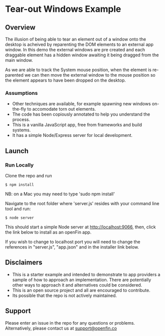 # Tear-out Windows Example

## Overview
The illusion of being able to tear an element out of a window onto the desktop is acheived by reparenting the DOM elements to an external app window. In this demo the external windows are pre created and each draggable element has a hidden window awaiting it being dragged from the main window. 

As we are able to track the System mouse position, when the element is re-parented we can then move the external window to the mouse position so the element appears to have been dropped on the desktop.

### Assumptions
* Other techniques are available, for example spawning new windows on-the-fly to accomodate torn out elements. 
* The code has been copiously annotated to help you understand the process.
* This is a vanilla JavaScript app, free from frameworks and build systems.
* It has a simple Node/Express server for local development.

## Launch

### Run Locally
Clone the repo and run

```
$ npm install
```
NB: on a Mac you may need to type 'sudo npm install'

Navigate to the root folder where 'server.js' resides with your command line tool and run:

```
$ node server
```

This should start a simple Node server at [http://localhost:9066](http://localhost:9066), then, click the link below to install as an openFin app.

If you wish to change to localhost port you will need to change the references in "server.js", "app.json" and in the installer link below.

## Disclaimers
* This is a starter example and intended to demonstrate to app providers a sample of how to approach an implementation. There are potentially other ways to approach it and alternatives could be considered. 
* This is an open source project and all are encouraged to contribute.
* Its possible that the repo is not actively maintained.

## Support
Please enter an issue in the repo for any questions or problems. 
<br> Alternatively, please contact us at support@openfin.co
